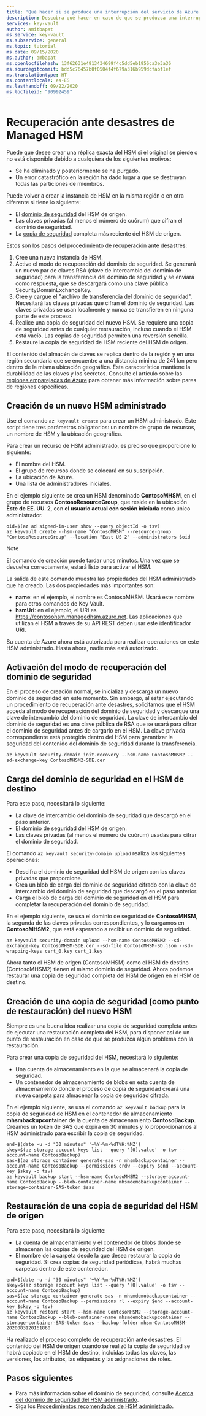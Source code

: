 ```yaml
---
title: 'Qué hacer si se produce una interrupción del servicio de Azure que afecte al HSM administrado: Azure Key Vault | Microsoft Docs'
description: Descubra qué hacer en caso de que se produzca una interrupción del servicio de Azure que afecte al HSM administrado.
services: key-vault
author: amitbapat
ms.service: key-vault
ms.subservice: general
ms.topic: tutorial
ms.date: 09/15/2020
ms.author: ambapat
ms.openlocfilehash: 13f62631e4913434699f4c5dd5eb1956ca3e3a36
ms.sourcegitcommit: bdd5c76457b0f0504f4f679a316b959dcfabf1ef
ms.translationtype: HT
ms.contentlocale: es-ES
ms.lasthandoff: 09/22/2020
ms.locfileid: "90992459"
---
```

# <a name="managed-hsm-disaster-recovery"></a>Recuperación ante desastres de Managed HSM

Puede que desee crear una réplica exacta del HSM si el original se pierde o no está disponible debido a cualquiera de los siguientes motivos:

- Se ha eliminado y posteriormente se ha purgado.
- Un error catastrófico en la región ha dado lugar a que se destruyan todas las particiones de miembros.

Puede volver a crear la instancia de HSM en la misma región o en otra diferente si tiene lo siguiente:
- El [dominio de seguridad](security-domain.md) del HSM de origen.
- Las claves privadas (al menos el número de cuórum) que cifran el dominio de seguridad.
- La [copia de seguridad](backup-restore.md) completa más reciente del HSM de origen.

Estos son los pasos del procedimiento de recuperación ante desastres:

1. Cree una nueva instancia de HSM.
1. Active el modo de recuperación del dominio de seguridad. Se generará un nuevo par de claves RSA (clave de intercambio del dominio de seguridad) para la transferencia del dominio de seguridad y se enviará como respuesta, que se descargará como una clave pública SecurityDomainExchangeKey.
1. Cree y cargue el "archivo de transferencia del dominio de seguridad". Necesitará las claves privadas que cifran el dominio de seguridad. Las claves privadas se usan localmente y nunca se transfieren en ninguna parte de este proceso.
1. Realice una copia de seguridad del nuevo HSM. Se requiere una copia de seguridad antes de cualquier restauración, incluso cuando el HSM está vacío. Las copias de seguridad permiten una reversión sencilla.
1. Restaure la copia de seguridad de HSM reciente del HSM de origen.

El contenido del almacén de claves se replica dentro de la región y en una región secundaria que se encuentre a una distancia mínima de 241 km pero dentro de la misma ubicación geográfica. Esta característica mantiene la durabilidad de las claves y los secretos. Consulte el artículo sobre las [regiones emparejadas de Azure](../../best-practices-availability-paired-regions.md) para obtener más información sobre pares de regiones específicas.

## <a name="create-a-new-managed-hsm"></a>Creación de un nuevo HSM administrado

Use el comando `az keyvault create` para crear un HSM administrado. Este script tiene tres parámetros obligatorios: un nombre de grupo de recursos, un nombre de HSM y la ubicación geográfica.

Para crear un recurso de HSM administrado, es preciso que proporcione lo siguiente:

- El nombre del HSM.
- El grupo de recursos donde se colocará en su suscripción.
- La ubicación de Azure.
- Una lista de administradores iniciales.

En el ejemplo siguiente se crea un HSM denominado **ContosoMHSM**, en el grupo de recursos **ContosoResourceGroup**, que reside en la ubicación **Este de EE. UU. 2**, con **el usuario actual con sesión iniciada** como único administrador.

```azurecli-interactive
oid=$(az ad signed-in-user show --query objectId -o tsv)
az keyvault create --hsm-name "ContosoMHSM" --resource-group "ContosoResourceGroup" --location "East US 2" --administrators $oid
```

> [!NOTE]
> El comando de creación puede tardar unos minutos. Una vez que se devuelva correctamente, estará listo para activar el HSM.

La salida de este comando muestra las propiedades del HSM administrado que ha creado. Las dos propiedades más importantes son:

* **name**: en el ejemplo, el nombre es ContosoMHSM. Usará este nombre para otros comandos de Key Vault.
* **hsmUri**: en el ejemplo, el URI es https://contosohsm.managedhsm.azure.net. Las aplicaciones que utilizan el HSM a través de su API REST deben usar este identificador URI.

Su cuenta de Azure ahora está autorizada para realizar operaciones en este HSM administrado. Hasta ahora, nadie más está autorizado.

## <a name="activate-the-security-domain-recovery-mode"></a>Activación del modo de recuperación del dominio de seguridad

En el proceso de creación normal, se inicializa y descarga un nuevo dominio de seguridad en este momento. Sin embargo, al estar ejecutando un procedimiento de recuperación ante desastres, solicitamos que el HSM acceda al modo de recuperación del dominio de seguridad y descargue una clave de intercambio del dominio de seguridad. La clave de intercambio del dominio de seguridad es una clave pública de RSA que se usará para cifrar el dominio de seguridad antes de cargarlo en el HSM. La clave privada correspondiente está protegida dentro del HSM para garantizar la seguridad del contenido del dominio de seguridad durante la transferencia.

```azurecli-interactive
az keyvault security-domain init-recovery --hsm-name ContosoMHSM2 --sd-exchange-key ContosoMHSM2-SDE.cer
```

## <a name="upload-security-domain-to-destination-hsm"></a>Carga del dominio de seguridad en el HSM de destino

Para este paso, necesitará lo siguiente:
- La clave de intercambio del dominio de seguridad que descargó en el paso anterior.
- El dominio de seguridad del HSM de origen.
- Las claves privadas (al menos el número de cuórum) usadas para cifrar el dominio de seguridad.

El comando `az keyvault security-domain upload` realiza las siguientes operaciones:

- Descifra el dominio de seguridad del HSM de origen con las claves privadas que proporcione. 
- Crea un blob de carga del dominio de seguridad cifrado con la clave de intercambio del dominio de seguridad que descargó en el paso anterior.
- Carga el blob de carga del dominio de seguridad en el HSM para completar la recuperación del dominio de seguridad.

En el ejemplo siguiente, se usa el dominio de seguridad de **ContosoMHSM**, la segunda de las claves privadas correspondientes, y lo cargamos en **ContosoMHSM2**, que está esperando a recibir un dominio de seguridad. 

```azurecli-interactive
az keyvault security-domain upload --hsm-name ContosoMHSM2 --sd-exchange-key ContosoMHSM-SDE.cer --sd-file ContosoMHSM-SD.json --sd-wrapping-keys cert_0.key cert_1.key
```

Ahora tanto el HSM de origen (ContosoMHSM) como el HSM de destino (ContosoMHSM2) tienen el mismo dominio de seguridad. Ahora podemos restaurar una copia de seguridad completa del HSM de origen en el HSM de destino.

## <a name="create-a-backup-as-a-restore-point-of-your-new-hsm"></a>Creación de una copia de seguridad (como punto de restauración) del nuevo HSM

Siempre es una buena idea realizar una copia de seguridad completa antes de ejecutar una restauración completa del HSM, para disponer así de un punto de restauración en caso de que se produzca algún problema con la restauración.

Para crear una copia de seguridad del HSM, necesitará lo siguiente:
- Una cuenta de almacenamiento en la que se almacenará la copia de seguridad.
- Un contenedor de almacenamiento de blobs en esta cuenta de almacenamiento donde el proceso de copia de seguridad creará una nueva carpeta para almacenar la copia de seguridad cifrada.

En el ejemplo siguiente, se usa el comando `az keyvault backup` para la copia de seguridad de HSM en el contenedor de almacenamiento **mhsmbackupcontainer** de la cuenta de almacenamiento **ContosoBackup**. Creamos un token de SAS que expira en 30 minutos y lo proporcionamos al HSM administrado para escribir la copia de seguridad.

```azurecli-interactive
end=$(date -u -d "30 minutes" '+%Y-%m-%dT%H:%MZ')
skey=$(az storage account keys list --query '[0].value' -o tsv --account-name ContosoBackup)
sas=$(az storage container generate-sas -n mhsmbackupcontainer --account-name ContosoBackup --permissions crdw --expiry $end --account-key $skey -o tsv)
az keyvault backup start --hsm-name ContosoMHSM2 --storage-account-name ContosoBackup --blob-container-name mhsmdemobackupcontainer --storage-container-SAS-token $sas

```

## <a name="restore-backup-from-source-hsm"></a>Restauración de una copia de seguridad del HSM de origen

Para este paso, necesitará lo siguiente:

- La cuenta de almacenamiento y el contenedor de blobs donde se almacenan las copias de seguridad del HSM de origen.
- El nombre de la carpeta desde la que desea restaurar la copia de seguridad. Si crea copias de seguridad periódicas, habrá muchas carpetas dentro de este contenedor.


```azurecli-interactive
end=$(date -u -d "30 minutes" '+%Y-%m-%dT%H:%MZ')
skey=$(az storage account keys list --query '[0].value' -o tsv --account-name ContosoBackup)
sas=$(az storage container generate-sas -n mhsmdemobackupcontainer --account-name ContosoBackup --permissions rl --expiry $end --account-key $skey -o tsv)
az keyvault restore start --hsm-name ContosoMHSM2 --storage-account-name ContosoBackup --blob-container-name mhsmdemobackupcontainer --storage-container-SAS-token $sas --backup-folder mhsm-ContosoMHSM-2020083120161860
```

Ha realizado el proceso completo de recuperación ante desastres. El contenido del HSM de origen cuando se realizó la copia de seguridad se habrá copiado en el HSM de destino, incluidas todas las claves, las versiones, los atributos, las etiquetas y las asignaciones de roles.

## <a name="next-steps"></a>Pasos siguientes

- Para más información sobre el dominio de seguridad, consulte [Acerca del dominio de seguridad del HSM administrado](security-domain.md).
- Siga los [Procedimientos recomendados de HSM administrado](best-practices.md).
